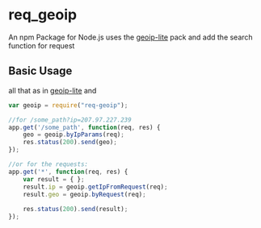 # req_geoip

An npm Package for Node.js uses the [geoip-lite](https://www.npmjs.com/package/geoip-lite) pack and add the search function for request

## Basic Usage
all that as in [geoip-lite](https://www.npmjs.com/package/geoip-lite) and

```javascript
var geoip = require("req-geoip");

//for /some_path?ip=207.97.227.239
app.get('/some_path', function(req, res) {
    geo = geoip.byIpParams(req);
    res.status(200).send(geo);
});

//or for the requests:
app.get('*', function(req, res) {
    var result = { };
    result.ip = geoip.getIpFromRequest(req);
    result.geo = geoip.byRequest(req);
 
    res.status(200).send(result);
});

```
